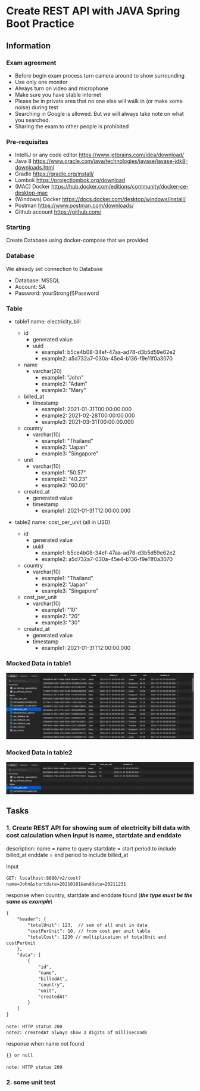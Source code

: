 # Create REST API with JAVA Spring Boot Practice
## Information
### Exam agreement
- Before begin exam process turn camera around to show surrounding
- Use only one monitor
- Always turn on video and microphone
- Make sure you have stable internet
- Please be in private area that no one else will walk in (or make some noise) during test
- Searching in Google is allowed. But we will always take note on what you searched.
- Sharing the exam to other people is prohibited

### Pre-requisites
- IntelliJ or any code editor https://www.jetbrains.com/idea/download/ 
- Java 8 https://www.oracle.com/java/technologies/javase/javase-jdk8-downloads.html
- Gradle https://gradle.org/install/ 
- Lombok https://projectlombok.org/download
- (MAC) Docker https://hub.docker.com/editions/community/docker-ce-desktop-mac
- (Windows) Docker https://docs.docker.com/desktop/windows/install/
- Postman https://www.postman.com/downloads/ 
- Github account https://github.com/

### Starting
Create Database using docker-compose that we provided

### Database
We already set connection to Database
- Database: MSSQL
- Account: SA
- Password: yourStrong(!)Password

### Table
- table1 name: electricity_bill
	- id
		- generated value
		- uuid
			- example1: b5ce4b08-34ef-47aa-ad78-d3b5d59e62e2
			- example2: a5d732a7-030a-45e4-b136-f9e11f0a3070
	- name
		- varchar(20)
            - example1: "John"
            - example2: "Adam"	
            - example3: "Mary"
	- billed_at
		- timestamp
			- example1: 2021-01-31T00:00:00.000
			- example2: 2021-02-28T00:00:00.000
			- example3: 2021-03-31T00:00:00.000
	- country
		- varchar(10)
			- example1: "Thailand"
			- example2: "Japan"
			- example3: "Singapore"
	- unit
		- varchar(10)
			- example1: "50.57"
			- example2: "40.23"
			- example3: "60.00"
	- created_at
		- generated value
		- timestamp
			- example1: 2021-01-31T12:00:00.000

- table2 name: cost_per_unit   (all in USD)
	- id
		- generated value
		- uuid
			- example1: b5ce4b08-34ef-47aa-ad78-d3b5d59e62e2
			- example2: a5d732a7-030a-45e4-b136-f9e11f0a3070
	- country
		- varchar(10)
			- example1: "Thailand"
			- example2: "Japan"
			- example3: "Singapore"
	- cost_per_unit
		- varchar(10)
			- example1: "10"
			- example2: "20"
			- example3: "30"
	- created_at
		- generated value
		- timestamp
			- example1: 2021-01-31T12:00:00.000
### Mocked Data in table1
![MockedData](https://github.com/scottbright/alpha-exam-v4/blob/main/image/image1.png?raw=true)

### Mocked Data in table2
![MockedData](https://github.com/scottbright/alpha-exam-v4/blob/main/image/image2.png?raw=true)

## Tasks

### 1. Create REST API for showing sum of electricity bill data with cost calculation when input is name, startdate and enddate
description:
name = name to query
startdate = start period to include billed_at
enddate = end period to include billed_at

input
```
GET: localhost:8080/v2/cost?name=John&startdate=20210101&enddate=20211231
```
response when country, startdate and enddate found (***the type must be the same as example***)
```
{
	"header": {
		"totalUnit": 123,  // sum of all unit in data
		"costPerUnit": 10, // from cost per unit table
		"totalCost": 1230 // multiplication of totalUnit and costPerUnit
	},
	"data": [
		{
			"id",
			"name",
			"billedAt",
			"country",
			"unit",
			"createdAt"
		}
	]
}

note: HTTP status 200
note2: createdAt always show 3 digits of milliseconds
```
response when name not found
```
{} or null

note: HTTP status 200
```

### 2. some unit test
